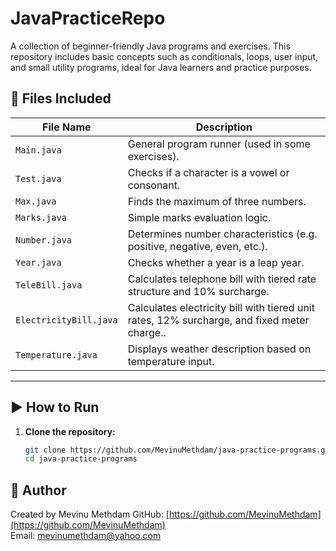 # JavaPracticeRepo
A collection of beginner-friendly Java programs and exercises. This repository includes basic concepts such as conditionals, loops, user input, and small utility programs, ideal for Java learners and practice purposes.
## 📂 Files Included

| File Name     | Description                                      |
|---------------|--------------------------------------------------|
| `Main.java`   | General program runner (used in some exercises). |
| `Test.java`   | Checks if a character is a vowel or consonant.   |
| `Max.java`    | Finds the maximum of three numbers.              |
| `Marks.java`  | Simple marks evaluation logic.                   |
| `Number.java` | Determines number characteristics (e.g. positive, negative, even, etc.). |
| `Year.java`   | Checks whether a year is a leap year.            |
| `TeleBill.java`   | Calculates telephone bill with tiered rate structure and 10% surcharge.           |
| `ElectricityBill.java`   | Calculates electricity bill with tiered unit rates, 12% surcharge, and fixed meter charge..            |
| `Temperature.java`   | Displays weather description based on temperature input.            |

---

## ▶️ How to Run

1. **Clone the repository:**

   ```bash
   git clone https://github.com/MevinuMethdam/java-practice-programs.git
   cd java-practice-programs
   

## 🙋 Author
Created by Mevinu Methdam
GitHub: [https://github.com/MevinuMethdam](https://github.com/MevinuMethdam)  
Email: mevinumethdam@yahoo.com

